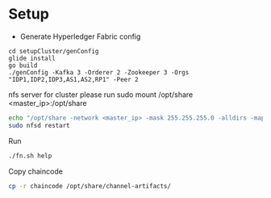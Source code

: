 Setup 
==============

* Generate Hyperledger Fabric config
```
cd setupCluster/genConfig
glide install
go build
./genConfig -Kafka 3 -Orderer 2 -Zookeeper 3 -Orgs "IDP1,IDP2,IDP3,AS1,AS2,RP1" -Peer 2
```

nfs server
for cluster please run sudo mount /opt/share <master_ip>:/opt/share
```sh
echo "/opt/share -network <master_ip> -mask 255.255.255.0 -alldirs -maproot=root:wheel" | sudo tee -a /etc/exports
sudo nfsd restart
```

Run 

```sh
./fn.sh help
```

Copy chaincode

```sh
cp -r chaincode /opt/share/channel-artifacts/
```
